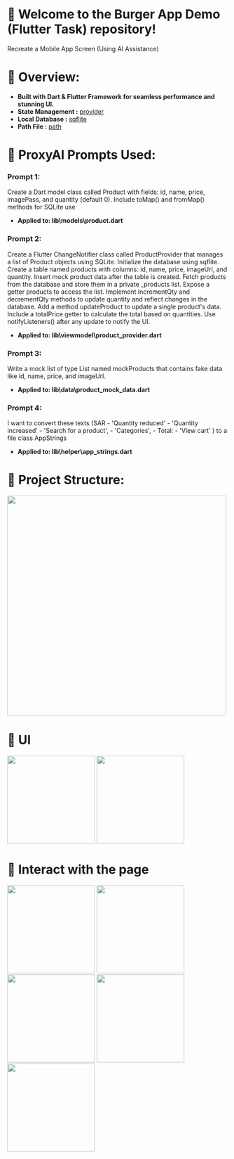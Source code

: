 # 🚀 Welcome to the Burger App Demo (Flutter Task) repository! 

Recreate a Mobile App Screen (Using AI Assistance)


# 🔧 Overview:

* **Built with Dart & Flutter Framework for seamless performance and stunning UI.**<br>
* **State Management :** [provider](https://pub.dev/packages/provider)
* **Local Database :** [sqflite](https://pub.dev/packages/sqflite)
* **Path File :** [path](https://pub.dev/packages/path)


# 🔧 ProxyAI Prompts Used:

### Prompt 1:
Create a Dart model class called Product with fields: id, name, price, imagePass, and quantity (default 0). Include toMap() and fromMap() methods for SQLite use

* **Applied to: lib\models\product.dart**

### Prompt 2:
Create a Flutter ChangeNotifier class called ProductProvider that manages a list of Product objects using SQLite. Initialize the database using sqflite. Create a table named products with columns: id, name, price, imageUrl, and quantity. Insert mock product data after the table is created. Fetch products from the database and store them in a private _products list. Expose a getter products to access the list. Implement incrementQty and decrementQty methods to update quantity and reflect changes in the database. Add a method updateProduct to update a single product's data. Include a totalPrice getter to calculate the total based on quantities. Use notifyListeners() after any update to notify the UI.

* **Applied to: lib\viewmodel\product_provider.dart**

### Prompt 3:
Write a mock list of type List  named mockProducts that contains fake data like id, name, price, and imageUrl.

* **Applied to: lib\data\product_mock_data.dart**

### Prompt 4:
I want to convert these texts (SAR - 'Quantity reduced' - 'Quantity increased' - 'Search for a product', - 'Categories', - Total: - 'View cart' ) to a file class AppStrings

* **Applied to: lib\helper\app_strings.dart**


# 🔧 Project Structure:

<img src="https://github.com/user-attachments/assets/5a76e630-c921-45d2-9476-cf555ed5c70f" width="500">


# 🎨 UI
<img src="https://github.com/user-attachments/assets/95818be9-60a6-41f9-8644-71008cae2004" width="200">
<img src="https://github.com/user-attachments/assets/786b2114-3488-4c2b-a644-0f19419633ba" width="200">


# 🌟 Interact with the page
<img src="https://github.com/user-attachments/assets/e99d108e-7496-451b-902e-9d51c4cffe0b" width="200">
<img src="https://github.com/user-attachments/assets/6d0e7af5-8d59-4ae1-8445-c4cde2f983bf" width="200">
<img src="https://github.com/user-attachments/assets/8c6fadd3-92be-4045-97a6-89f4fbef1585" width="200">
<img src="https://github.com/user-attachments/assets/11815451-d18c-4146-b94a-7a900a1d63c9" width="200">
<img src="https://github.com/user-attachments/assets/b888137b-10c8-4cf0-a414-e7243d2601f5" width="200">







